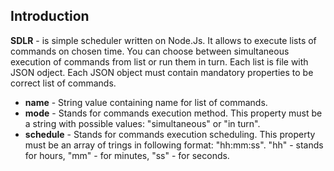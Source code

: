 ## Introduction

**SDLR** - is simple scheduler written on Node.Js. It allows to execute lists of commands on chosen time. You can choose between simultaneous execution of commands from list or run them in turn. Each list is file with JSON odject. Each JSON object must contain mandatory properties to be correct list of commands.

* **name** - String value containing name for list of commands.
* **mode** - Stands for commands execution method. This property must be a string with possible values: "simultaneous" or "in turn".
* **schedule** - Stands for commands execution scheduling. This property must be an array of trings in following format: "hh:mm:ss". "hh" - stands for hours, "mm" - for minutes, "ss" - for seconds.